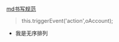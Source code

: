 


[md书写规范](https://www.jianshu.com/p/436caf91dd06)
> this.triggerEvent('action',oAccount);
* 我是无序排列